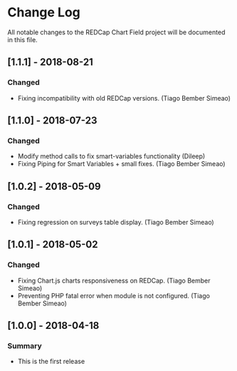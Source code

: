 # Change Log
All notable changes to the REDCap Chart Field project will be documented in this file.

## [1.1.1] - 2018-08-21
### Changed
- Fixing incompatibility with old REDCap versions. (Tiago Bember Simeao)


## [1.1.0] - 2018-07-23
### Changed
- Modify method calls to fix smart-variables functionality (Dileep)
- Fixing Piping for Smart Variables + small fixes. (Tiago Bember Simeao)


## [1.0.2] - 2018-05-09
### Changed
- Fixing regression on surveys table display. (Tiago Bember Simeao)


## [1.0.1] - 2018-05-02
### Changed
- Fixing Chart.js charts responsiveness on REDCap. (Tiago Bember Simeao)
- Preventing PHP fatal error when module is not configured. (Tiago Bember Simeao)


## [1.0.0] - 2018-04-18
### Summary
 - This is the first release
